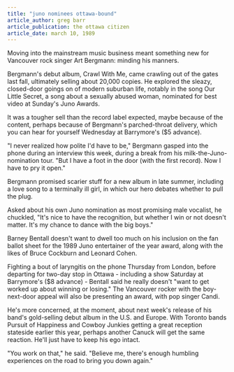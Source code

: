 ```yaml
---
title: "juno nominees ottawa-bound"
article_author: greg barr
article_publication: the ottawa citizen
article_date: march 10, 1989
---
```

Moving into the mainstream music business meant something new for Vancouver rock singer Art Bergmann: minding his manners.

Bergmann's debut album, Crawl With Me, came crawling out of the gates last fall, ultimately selling about 20,000 copies. He explored the sleazy, closed-door goings on of modern suburban life, notably in the song Our Little Secret, a song about a sexually abused woman, nominated for best video at Sunday's Juno Awards.

It was a tougher sell than the record label expected, maybe because of the content, perhaps because of Bergmann's parched-throat delivery, which you can hear for yourself Wednesday at Barrymore's ($5 advance).

"I never realized how polite I'd have to be," Bergmann gasped into the phone during an interview this week, during a break from his milk-the-Juno-nomination tour. "But I have a foot in the door (with the first record). Now I have to pry it open."

Bergmann promised scarier stuff for a new album in late summer, including a love song to a terminally ill girl, in which our hero debates whether to pull the plug.

Asked about his own Juno nomination as most promising male vocalist, he chuckled, "It's nice to have the recognition, but whether I win or not doesn't matter. It's my chance to dance with the big boys."

Barney Bentall doesn't want to dwell too much on his inclusion on the fan ballot sheet for the 1989 Juno entertainer of the year award, along with the likes of Bruce Cockburn and Leonard Cohen.

Fighting a bout of laryngitis on the phone Thursday from London, before departing for two-day stop in Ottawa - including a show Saturday at Barrymore's ($8 advance) - Bentall said he really doesn't "want to get worked up about winning or losing." The Vancouver rocker with the boy-next-door appeal will also be presenting an award, with pop singer Candi.

He's more concerned, at the moment, about next week's release of his band's gold-selling debut album in the U.S. and Europe. With Toronto bands Pursuit of Happiness and Cowboy Junkies getting a great reception stateside earlier this year, perhaps another Canuck will get the same reaction. He'll just have to keep his ego intact.

"You work on that," he said. "Believe me, there's enough humbling experiences on the road to bring you down again."
